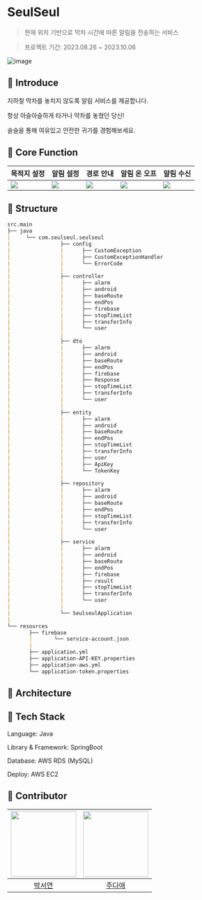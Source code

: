 # SeulSeul

> 현재 위치 기반으로 막차 시간에 따른 알림을 전송하는 서비스

> 프로젝트 기간: 2023.08.26 ~ 2023.10.06

![image](https://media.discordapp.net/attachments/1143088443224772680/1163125169766805574/6fefef5562b75d85.jpg?ex=653e6fba&is=652bfaba&hm=0b08d0a7401d80e45f7007ad7a04c9ec1e9bf784f60cc7f650818083daa1e698&=&width=1193&height=671)


## 🚉 Introduce 

지하철 막차를 놓치지 않도록 알림 서비스를 제공합니다.

항상 아슬아슬하게 타거나 막차를 놓쳤던 당신!

슬슬을 통해 여유있고 안전한 귀가를 경험해보세요.



## 🚉 Core Function

|목적지 설정|알림 설정|경로 안내|알림 온 오프|알림 수신|
|-----------|---------|--------|--------|--------|
|![](https://media.discordapp.net/attachments/1143088443224772680/1163127279363313674/2.png?ex=653e71b1&is=652bfcb1&hm=2139b369609fff6e0e9cc9d1a73f1f01808f480e21e6f5903559a2512212410f&=&width=377&height=670)|![](https://media.discordapp.net/attachments/1143088443224772680/1163127279845654558/3.png?ex=653e71b1&is=652bfcb1&hm=9d5b04f2eabe386af671e7dd3f7a9bbcece6b1000f712aa85014e6840b3e28ba&=&width=377&height=670)|![](https://media.discordapp.net/attachments/1143088443224772680/1163127280273477654/4.png?ex=653e71b1&is=652bfcb1&hm=7b65f98781b0f99556e8f699260d36a2d47f04cb3f33f4e9a6409e2bab730843&=&width=377&height=670)|![](https://media.discordapp.net/attachments/1143088443224772680/1163127280692895785/5.png?ex=653e71b1&is=652bfcb1&hm=5c72c6e9aca7e4f968803f100bdae80250bf4275f879d5348a65cba7fde8b50d&=&width=377&height=670)|![](https://media.discordapp.net/attachments/1143088443224772680/1163129626344828969/6.png?ex=653e73e0&is=652bfee0&hm=c0dc5af139b01eb1c5e3a0439d7dcd997a326b9f8c68b22dd453e96c899899cb&=&width=377&height=670)


## 🚉 Structure

```markdown
src.main
├── java
|     └── com.seulseul.seulseul
|                ├── config
|                |      ├── CustomException
|                |      ├── CustomExceptionHandler
|                |      └── ErrorCode
|                |
|                ├── controller  
|                |      ├── alarm
|                |      ├── android   
|                |      ├── baseRoute
|                |      ├── endPos
|                |      ├── firebase
|                |      ├── stopTimeList
|                |      ├── transferInfo  
|                |      └── user
|                |
|                ├── dto
|                |      ├── alarm
|                |      ├── android   
|                |      ├── baseRoute
|                |      ├── endPos
|                |      ├── firebase
|                |      ├── Response
|                |      ├── stopTimeList
|                |      ├── transferInfo  
|                |      └── user
|                |
|                ├── entity 
|                |      ├── alarm
|                |      ├── android   
|                |      ├── baseRoute
|                |      ├── endPos
|                |      ├── stopTimeList
|                |      ├── transferInfo  
|                |      ├── user
|                |      ├── ApiKey
|                |      └── TokenKey
|                |
|                ├── repository
|                |      ├── alarm
|                |      ├── android   
|                |      ├── baseRoute
|                |      ├── endPos
|                |      ├── stopTimeList
|                |      ├── transferInfo  
|                |      └── user
|                |
|                ├── service
|                |      ├── alarm
|                |      ├── android   
|                |      ├── baseRoute
|                |      ├── endPos
|                |      ├── firebase
|                |      ├── result
|                |      ├── stopTimeList
|                |      ├── transferInfo  
|                |      └── user
|                |
|                └── SeulseulApplication
|     
└── resources
       ├── firebase
       |       └── service-account.json
       |    
       ├── application.yml
       ├── application-API-KEY.properties
       ├── application-aws.yml
       └── application-token.properties
```


## 🚉 Architecture

## 🚉 Tech Stack

Language: Java

Library & Framework: SpringBoot

Database: AWS RDS (MySQL)

Deploy: AWS EC2

## 🚉 Contributor
|<img width=150 src="https://avatars.githubusercontent.com/u/125520029?v=4" />|<img width=150 src="https://avatars.githubusercontent.com/u/68958749?v=4" />
|:----:|:----:|
| [박서연](https://github.com/seoyeon0201) | [주다애](https://github.com/jooda00)
